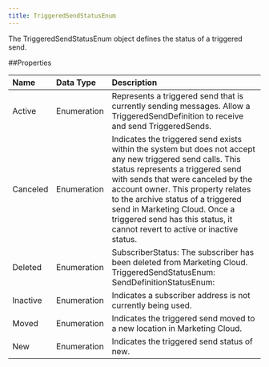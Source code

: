```yaml
---
title: TriggeredSendStatusEnum
---
```

The TriggeredSendStatusEnum object defines the status of a triggered send.

##Properties
<table class="table table-hover"><thead align="left"><tr><th>Name</th><th>Data Type</th><th>Description</th></tr></thead><tbody>
<tr><td>Active</td><td>Enumeration</td><td>Represents a triggered send that is currently sending messages. Allow a TriggeredSendDefinition to receive and send TriggeredSends.</td></tr>
<tr><td>Canceled</td><td>Enumeration</td><td>Indicates the triggered send exists within the system but does not accept any new triggered send calls. This status represents a triggered send with sends that were canceled by the account owner. This property relates to the archive status of a triggered send in Marketing Cloud. Once a triggered send has this status, it cannot revert to active or inactive status.</td></tr>
<tr><td>Deleted</td><td>Enumeration</td><td>SubscriberStatus: The subscriber has been deleted from Marketing Cloud. TriggeredSendStatusEnum: SendDefinitionStatusEnum:</td></tr>
<tr><td>Inactive</td><td>Enumeration</td><td>Indicates a subscriber address is not currently being used.</td></tr>
<tr><td>Moved</td><td>Enumeration</td><td>Indicates the triggered send moved to a new location in Marketing Cloud.</td></tr>
<tr><td>New</td><td>Enumeration</td><td>Indicates the triggered send status of new.</td></tr></tbody></table>
